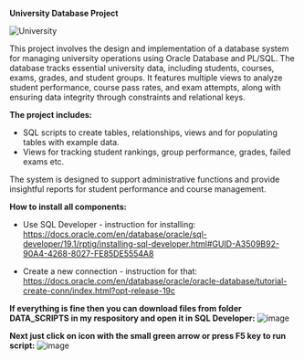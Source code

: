**University Database Project**

![University](https://github.com/Szymon-Stefanski/university_project/blob/main/README/University.png)

This project involves the design and implementation of a database system for managing university operations using Oracle Database and PL/SQL. 
The database tracks essential university data, including students, courses, exams, grades, and student groups. It features multiple views to 
analyze student performance, course pass rates, and exam attempts, along with ensuring data integrity through constraints and relational keys.

**The project includes:**

+ SQL scripts to create tables, relationships, views and for populating tables with example data.<br>
+ Views for tracking student rankings, group performance, grades, failed exams etc.<br>

The system is designed to support administrative functions and provide insightful reports for student performance and course management.

**How to install all components:**
+ Use SQL Developer - instruction for installing:<br>
https://docs.oracle.com/en/database/oracle/sql-developer/19.1/rptig/installing-sql-developer.html#GUID-A3509B92-90A4-4268-8027-FE85DE5554A8

+ Create a new connection - instruction for that:<br>
https://docs.oracle.com/en/database/oracle/oracle-database/tutorial-create-conn/index.html?opt-release-19c

**If everything is fine then you can download files from folder DATA_SCRIPTS in my respository and open it in SQL Developer:**
![image](https://github.com/user-attachments/assets/1757bf64-ab06-4f7f-be23-5288b802ff1f)

**Next just click on icon with the small green arrow or press F5 key to run script:**
![image](https://github.com/user-attachments/assets/d8303d9f-1f9c-4372-860e-caaa26fab9a5)
